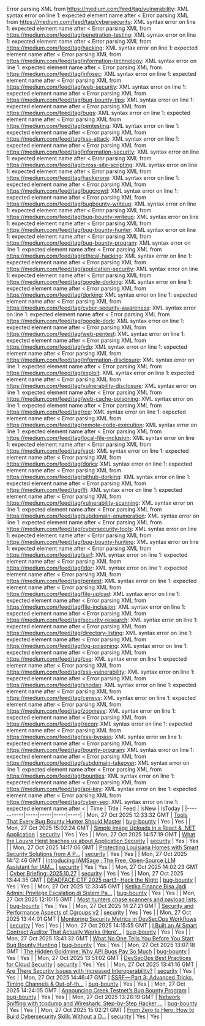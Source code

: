 Error parsing XML from https://medium.com/feed/tag/vulnerability: XML syntax error on line 1: expected element name after <
Error parsing XML from https://medium.com/feed/tag/cybersecurity: XML syntax error on line 1: expected element name after <
Error parsing XML from https://medium.com/feed/tag/penetration-testing: XML syntax error on line 1: expected element name after <
Error parsing XML from https://medium.com/feed/tag/hacking: XML syntax error on line 1: expected element name after <
Error parsing XML from https://medium.com/feed/tag/information-technology: XML syntax error on line 1: expected element name after <
Error parsing XML from https://medium.com/feed/tag/infosec: XML syntax error on line 1: expected element name after <
Error parsing XML from https://medium.com/feed/tag/web-security: XML syntax error on line 1: expected element name after <
Error parsing XML from https://medium.com/feed/tag/bug-bounty-tips: XML syntax error on line 1: expected element name after <
Error parsing XML from https://medium.com/feed/tag/bugs: XML syntax error on line 1: expected element name after <
Error parsing XML from https://medium.com/feed/tag/pentesting: XML syntax error on line 1: expected element name after <
Error parsing XML from https://medium.com/feed/tag/xss-attack: XML syntax error on line 1: expected element name after <
Error parsing XML from https://medium.com/feed/tag/information-security: XML syntax error on line 1: expected element name after <
Error parsing XML from https://medium.com/feed/tag/cross-site-scripting: XML syntax error on line 1: expected element name after <
Error parsing XML from https://medium.com/feed/tag/hackerone: XML syntax error on line 1: expected element name after <
Error parsing XML from https://medium.com/feed/tag/bugcrowd: XML syntax error on line 1: expected element name after <
Error parsing XML from https://medium.com/feed/tag/bugbounty-writeup: XML syntax error on line 1: expected element name after <
Error parsing XML from https://medium.com/feed/tag/bug-bounty-writeup: XML syntax error on line 1: expected element name after <
Error parsing XML from https://medium.com/feed/tag/bug-bounty-hunter: XML syntax error on line 1: expected element name after <
Error parsing XML from https://medium.com/feed/tag/bug-bounty-program: XML syntax error on line 1: expected element name after <
Error parsing XML from https://medium.com/feed/tag/ethical-hacking: XML syntax error on line 1: expected element name after <
Error parsing XML from https://medium.com/feed/tag/application-security: XML syntax error on line 1: expected element name after <
Error parsing XML from https://medium.com/feed/tag/google-dorking: XML syntax error on line 1: expected element name after <
Error parsing XML from https://medium.com/feed/tag/dorking: XML syntax error on line 1: expected element name after <
Error parsing XML from https://medium.com/feed/tag/cyber-security-awareness: XML syntax error on line 1: expected element name after <
Error parsing XML from https://medium.com/feed/tag/google-dork: XML syntax error on line 1: expected element name after <
Error parsing XML from https://medium.com/feed/tag/web-pentest: XML syntax error on line 1: expected element name after <
Error parsing XML from https://medium.com/feed/tag/vdp: XML syntax error on line 1: expected element name after <
Error parsing XML from https://medium.com/feed/tag/information-disclosure: XML syntax error on line 1: expected element name after <
Error parsing XML from https://medium.com/feed/tag/exploit: XML syntax error on line 1: expected element name after <
Error parsing XML from https://medium.com/feed/tag/vulnerability-disclosure: XML syntax error on line 1: expected element name after <
Error parsing XML from https://medium.com/feed/tag/web-cache-poisoning: XML syntax error on line 1: expected element name after <
Error parsing XML from https://medium.com/feed/tag/rce: XML syntax error on line 1: expected element name after <
Error parsing XML from https://medium.com/feed/tag/remote-code-execution: XML syntax error on line 1: expected element name after <
Error parsing XML from https://medium.com/feed/tag/local-file-inclusion: XML syntax error on line 1: expected element name after <
Error parsing XML from https://medium.com/feed/tag/vapt: XML syntax error on line 1: expected element name after <
Error parsing XML from https://medium.com/feed/tag/dorks: XML syntax error on line 1: expected element name after <
Error parsing XML from https://medium.com/feed/tag/github-dorking: XML syntax error on line 1: expected element name after <
Error parsing XML from https://medium.com/feed/tag/lfi: XML syntax error on line 1: expected element name after <
Error parsing XML from https://medium.com/feed/tag/vulnerability-scanning: XML syntax error on line 1: expected element name after <
Error parsing XML from https://medium.com/feed/tag/subdomain-enumeration: XML syntax error on line 1: expected element name after <
Error parsing XML from https://medium.com/feed/tag/cybersecurity-tools: XML syntax error on line 1: expected element name after <
Error parsing XML from https://medium.com/feed/tag/bug-bounty-hunting: XML syntax error on line 1: expected element name after <
Error parsing XML from https://medium.com/feed/tag/ssrf: XML syntax error on line 1: expected element name after <
Error parsing XML from https://medium.com/feed/tag/idor: XML syntax error on line 1: expected element name after <
Error parsing XML from https://medium.com/feed/tag/pentest: XML syntax error on line 1: expected element name after <
Error parsing XML from https://medium.com/feed/tag/file-upload: XML syntax error on line 1: expected element name after <
Error parsing XML from https://medium.com/feed/tag/file-inclusion: XML syntax error on line 1: expected element name after <
Error parsing XML from https://medium.com/feed/tag/security-research: XML syntax error on line 1: expected element name after <
Error parsing XML from https://medium.com/feed/tag/directory-listing: XML syntax error on line 1: expected element name after <
Error parsing XML from https://medium.com/feed/tag/log-poisoning: XML syntax error on line 1: expected element name after <
Error parsing XML from https://medium.com/feed/tag/cve: XML syntax error on line 1: expected element name after <
Error parsing XML from https://medium.com/feed/tag/xss-vulnerability: XML syntax error on line 1: expected element name after <
Error parsing XML from https://medium.com/feed/tag/shodan: XML syntax error on line 1: expected element name after <
Error parsing XML from https://medium.com/feed/tag/censys: XML syntax error on line 1: expected element name after <
Error parsing XML from https://medium.com/feed/tag/zoomeye: XML syntax error on line 1: expected element name after <
Error parsing XML from https://medium.com/feed/tag/recon: XML syntax error on line 1: expected element name after <
Error parsing XML from https://medium.com/feed/tag/xss-bypass: XML syntax error on line 1: expected element name after <
Error parsing XML from https://medium.com/feed/tag/bounty-program: XML syntax error on line 1: expected element name after <
Error parsing XML from https://medium.com/feed/tag/subdomain-takeover: XML syntax error on line 1: expected element name after <
Error parsing XML from https://medium.com/feed/tag/bounties: XML syntax error on line 1: expected element name after <
Error parsing XML from https://medium.com/feed/tag/api-key: XML syntax error on line 1: expected element name after <
Error parsing XML from https://medium.com/feed/tag/cyber-sec: XML syntax error on line 1: expected element name after <
| Time | Title | Feed | IsNew | IsToday |
|-----------|-----|-----|-----|-----|
| Mon, 27 Oct 2025 12:33:32 GMT | [Tools That Every Bug Bounty Hunter Should Master](https://freedium.cfd/https://medium.com/p/6ade8458b5d9) | [bug-bounty](https://medium.com/feed/tag/bug-bounty) | Yes | Yes |
| Mon, 27 Oct 2025 15:02:24 GMT | [Simple Image Uploads in a React & .NET Application](https://freedium.cfd/https://medium.com/p/bdf5661148f9) | [security](https://medium.com/feed/tag/security) | Yes | Yes |
| Mon, 27 Oct 2025 14:57:19 GMT | [What the Louvre Heist teaches us about Application Security](https://freedium.cfd/https://medium.com/p/6c274fbe54df) | [security](https://medium.com/feed/tag/security) | Yes | Yes |
| Mon, 27 Oct 2025 14:17:06 GMT | [Protecting Louisiana Homes with Smart Security Solutions from A P...](https://freedium.cfd/https://medium.com/p/65b4a4cb69ff) | [security](https://medium.com/feed/tag/security) | Yes | Yes |
| Mon, 27 Oct 2025 14:12:46 GMT | [Introducing IAMSage : The Free, Open-Source LLM Assistant for IAM...](https://freedium.cfd/https://medium.com/p/8f5fa383a259) | [security](https://medium.com/feed/tag/security) | Yes | Yes |
| Mon, 27 Oct 2025 14:02:23 GMT | [Cyber Briefing: 2025.10.27](https://freedium.cfd/https://medium.com/p/9482f6ce43fa) | [security](https://medium.com/feed/tag/security) | Yes | Yes |
| Mon, 27 Oct 2025 13:44:35 GMT | [DEADFACE CTF 2025 part3- Hack the Night](https://freedium.cfd/https://medium.com/p/10d29525be79) | [bug-bounty](https://medium.com/feed/tag/bug-bounty) | Yes | Yes |
| Mon, 27 Oct 2025 12:33:45 GMT | [Ketika Finance Bisa Jadi Admin: Privilege Escalation di Sistem Pa...](https://freedium.cfd/https://medium.com/p/3344042258a0) | [bug-bounty](https://medium.com/feed/tag/bug-bounty) | Yes | Yes |
| Mon, 27 Oct 2025 12:10:15 GMT | [Most hunters chase scanners and payload lists.](https://freedium.cfd/https://medium.com/p/f946c25db6f3) | [bug-bounty](https://medium.com/feed/tag/bug-bounty) | Yes | Yes |
| Mon, 27 Oct 2025 14:27:21 GMT | [Security and Performance Aspects of Cgroups v2](https://freedium.cfd/https://medium.com/p/db16b29854a5) | [security](https://medium.com/feed/tag/security) | Yes | Yes |
| Mon, 27 Oct 2025 13:44:01 GMT | [Monitoring Security Metrics in DevSecOps Workflows](https://freedium.cfd/https://medium.com/p/f22a53b595ff) | [security](https://medium.com/feed/tag/security) | Yes | Yes |
| Mon, 27 Oct 2025 14:15:55 GMT | [I Built an AI Smart Contract Auditor That Actually Works (Here’...](https://freedium.cfd/https://medium.com/p/61918d2f70f1) | [bug-bounty](https://medium.com/feed/tag/bug-bounty) | Yes | Yes |
| Mon, 27 Oct 2025 13:41:32 GMT | [What No One Tells You Before You Start Bug Bounty Hunting](https://freedium.cfd/https://medium.com/p/5449926f6f24) | [bug-bounty](https://medium.com/feed/tag/bug-bounty) | Yes | Yes |
| Mon, 27 Oct 2025 13:07:18 GMT | [ The Hidden Goldmine: Why API Bugs Pay So Much](https://freedium.cfd/https://medium.com/p/e570cc4ca988) | [bug-bounty](https://medium.com/feed/tag/bug-bounty) | Yes | Yes |
| Mon, 27 Oct 2025 13:51:02 GMT | [DevSecOps Best Practices for Cloud Security](https://freedium.cfd/https://medium.com/p/8a50bbc26b99) | [security](https://medium.com/feed/tag/security) | Yes | Yes |
| Mon, 27 Oct 2025 13:41:16 GMT | [Are There Security Issues with Increased Interoperability?](https://freedium.cfd/https://medium.com/p/66fd46b68e81) | [security](https://medium.com/feed/tag/security) | Yes | Yes |
| Mon, 27 Oct 2025 14:46:47 GMT | [SSRF — Part 3: Advanced Tricks, Timing Channels & Out-of-th...](https://freedium.cfd/https://medium.com/p/693c07c97015) | [bug-bounty](https://medium.com/feed/tag/bug-bounty) | Yes | Yes |
| Mon, 27 Oct 2025 14:24:05 GMT | [Announcing Creek Testnet’s Bug Bounty Program](https://freedium.cfd/https://medium.com/p/4580edca378c) | [bug-bounty](https://medium.com/feed/tag/bug-bounty) | Yes | Yes |
| Mon, 27 Oct 2025 13:26:19 GMT | [Network Sniffing with tcpdump and Wireshark: Step-by-Step Hacker ...](https://freedium.cfd/https://medium.com/p/7e34f455ec37) | [bug-bounty](https://medium.com/feed/tag/bug-bounty) | Yes | Yes |
| Mon, 27 Oct 2025 15:02:21 GMT | [ From Zero to Hero: How to Build Cybersecurity Skills Without a D...](https://freedium.cfd/https://medium.com/p/8f8292d91137) | [security](https://medium.com/feed/tag/security) | Yes | Yes |
